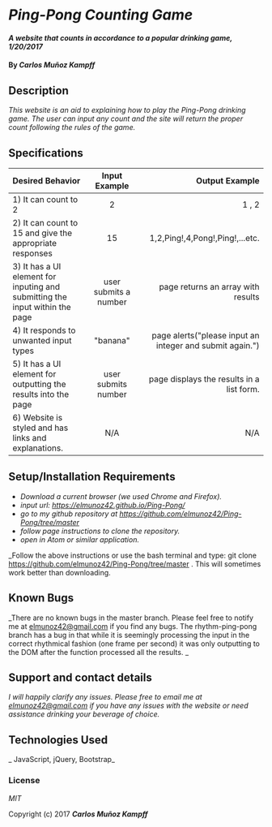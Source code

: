 # _Ping-Pong Counting Game_

#### _A website that counts in accordance to a popular drinking game, 1/20/2017_

#### By _**Carlos Muñoz Kampff**_

## Description

_This website is an aid to explaining how to play the Ping-Pong drinking game. The user can input any count and the site will return the proper count following the rules of the game._

## Specifications

| Desired Behavior  | Input Example | Output Example |
| :------------- | :-------------: | -------------:|
| 1) It can count to 2  | 2 | 1 , 2 |
| 2) It can count to 15 and give the appropriate responses | 15 | 1,2,Ping!,4,Pong!,Ping!,...etc.|
| 3) It has a UI element for inputing and submitting the input within the page | user submits a number | page returns an array with results |
| 4) It responds to unwanted input types | "banana" | page alerts("please input an integer and submit again.")|
| 5) It has a UI element for outputting the results into the page | user submits number| page displays the results in a list form.|
| 6) Website is styled and has links and explanations. | N/A | N/A|

## Setup/Installation Requirements

* _Download a current browser (we used Chrome and Firefox)._
* _input url: https://elmunoz42.github.io/Ping-Pong/_
* _go to my github repository at https://github.com/elmunoz42/Ping-Pong/tree/master_
* _follow page instructions to clone the repository._
* _open in Atom or similar application._

_Follow the above instructions or use the bash terminal and type: git clone https://github.com/elmunoz42/Ping-Pong/tree/master . This will sometimes work better than downloading.

## Known Bugs

_There are no known bugs in the master branch. Please feel free to notify me at elmunoz42@gmail.com if you find any bugs. The rhythm-ping-pong branch has a bug in that while it is seemingly processing the input in the correct rhythmical fashion (one frame per second) it was only outputting to the DOM after the function processed all the results. _

## Support and contact details

_I will happily clarify any issues. Please free to email me at elmunoz42@gmail.com if you have any issues with the website or need assistance drinking your beverage of choice._

## Technologies Used

_ JavaScript, jQuery, Bootstrap_

### License

*MIT*

Copyright (c) 2017 **_Carlos Muñoz Kampff_**
